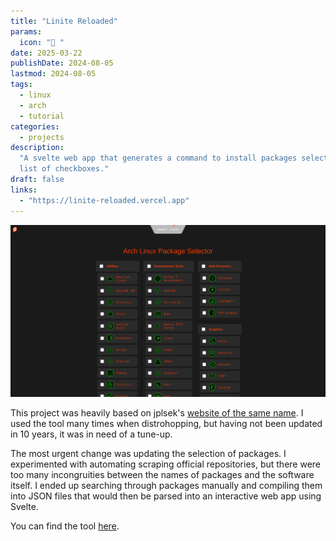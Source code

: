 ```yaml
---
title: "Linite Reloaded"
params:
  icon: " "
date: 2025-03-22
publishDate: 2024-08-05
lastmod: 2024-08-05
tags:
  - linux
  - arch
  - tutorial
categories:
  - projects
description:
  "A svelte web app that generates a command to install packages selected from a
  list of checkboxes."
draft: false
links:
  - "https://linite-reloaded.vercel.app"
---
```


![Website](./PackageSelector.png)

This project was heavily based on jplsek's
[website of the same name](https://jplsek.github.io/Linite/). I used the tool
many times when distrohopping, but having not been updated in 10 years, it was
in need of a tune-up.

The most urgent change was updating the selection of packages. I experimented
with automating scraping official repositories, but there were too many
incongruities between the names of packages and the software itself. I ended up
searching through packages manually and compiling them into JSON files that
would then be parsed into an interactive web app using Svelte.

You can find the tool [here](https://linite-reloaded.vercel.app).
